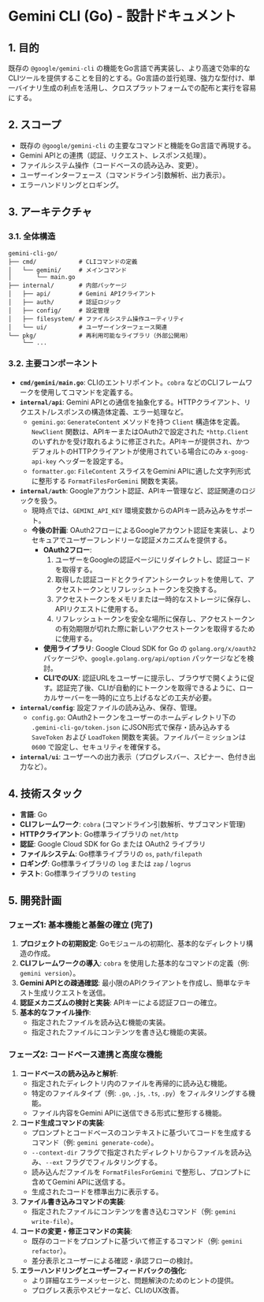 # Gemini CLI (Go) - 設計ドキュメント

## 1. 目的

既存の `@google/gemini-cli` の機能をGo言語で再実装し、より高速で効率的なCLIツールを提供することを目的とする。Go言語の並行処理、強力な型付け、単一バイナリ生成の利点を活用し、クロスプラットフォームでの配布と実行を容易にする。

## 2. スコープ

*   既存の `@google/gemini-cli` の主要なコマンドと機能をGo言語で再現する。
*   Gemini APIとの連携（認証、リクエスト、レスポンス処理）。
*   ファイルシステム操作（コードベースの読み込み、変更）。
*   ユーザーインターフェース（コマンドライン引数解析、出力表示）。
*   エラーハンドリングとロギング。

## 3. アーキテクチャ

### 3.1. 全体構造

```
gemini-cli-go/
├── cmd/            # CLIコマンドの定義
│   └── gemini/     # メインコマンド
│       └── main.go
├── internal/       # 内部パッケージ
│   ├── api/        # Gemini APIクライアント
│   ├── auth/       # 認証ロジック
│   ├── config/     # 設定管理
│   ├── filesystem/ # ファイルシステム操作ユーティリティ
│   └── ui/         # ユーザーインターフェース関連
└── pkg/            # 再利用可能なライブラリ（外部公開用）
    └── ...
```

### 3.2. 主要コンポーネント

*   **`cmd/gemini/main.go`**: CLIのエントリポイント。`cobra` などのCLIフレームワークを使用してコマンドを定義する。
*   **`internal/api`**: Gemini APIとの通信を抽象化する。HTTPクライアント、リクエスト/レスポンスの構造体定義、エラー処理など。
    *   `gemini.go`: `GenerateContent` メソッドを持つ `Client` 構造体を定義。`NewClient` 関数は、APIキーまたはOAuth2で設定された `*http.Client` のいずれかを受け取れるように修正された。APIキーが提供され、かつデフォルトのHTTPクライアントが使用されている場合にのみ `x-goog-api-key` ヘッダーを設定する。
    *   `formatter.go`: `FileContent` スライスをGemini APIに適した文字列形式に整形する `FormatFilesForGemini` 関数を実装。
*   **`internal/auth`**: Googleアカウント認証、APIキー管理など、認証関連のロジックを扱う。
    *   現時点では、`GEMINI_API_KEY` 環境変数からのAPIキー読み込みをサポート。
    *   **今後の計画**: OAuth2フローによるGoogleアカウント認証を実装し、よりセキュアでユーザーフレンドリーな認証メカニズムを提供する。
        *   **OAuth2フロー**:
            1.  ユーザーをGoogleの認証ページにリダイレクトし、認証コードを取得する。
            2.  取得した認証コードとクライアントシークレットを使用して、アクセストークンとリフレッシュトークンを交換する。
            3.  アクセストークンをメモリまたは一時的なストレージに保存し、APIリクエストに使用する。
            4.  リフレッシュトークンを安全な場所に保存し、アクセストークンの有効期限が切れた際に新しいアクセストークンを取得するために使用する。
        *   **使用ライブラリ**: Google Cloud SDK for Go の `golang.org/x/oauth2` パッケージや、`google.golang.org/api/option` パッケージなどを検討。
        *   **CLIでのUX**: 認証URLをユーザーに提示し、ブラウザで開くように促す。認証完了後、CLIが自動的にトークンを取得できるように、ローカルサーバーを一時的に立ち上げるなどの工夫が必要。
*   **`internal/config`**: 設定ファイルの読み込み、保存、管理。
    *   `config.go`: OAuth2トークンをユーザーのホームディレクトリ下の `.gemini-cli-go/token.json` にJSON形式で保存・読み込みする `SaveToken` および `LoadToken` 関数を実装。ファイルパーミッションは `0600` で設定し、セキュリティを確保する。
*   **`internal/ui`**: ユーザーへの出力表示（プログレスバー、スピナー、色付き出力など）。

## 4. 技術スタック

*   **言語**: Go
*   **CLIフレームワーク**: `cobra` (コマンドライン引数解析、サブコマンド管理)
*   **HTTPクライアント**: Go標準ライブラリの `net/http`
*   **認証**: Google Cloud SDK for Go または OAuth2 ライブラリ
*   **ファイルシステム**: Go標準ライブラリの `os`, `path/filepath`
*   **ロギング**: Go標準ライブラリの `log` または `zap` / `logrus`
*   **テスト**: Go標準ライブラリの `testing`

## 5. 開発計画

### フェーズ1: 基本機能と基盤の確立 (完了)

1.  **プロジェクトの初期設定**: Goモジュールの初期化、基本的なディレクトリ構造の作成。
2.  **CLIフレームワークの導入**: `cobra` を使用した基本的なコマンドの定義（例: `gemini version`）。
3.  **Gemini APIとの疎通確認**: 最小限のAPIクライアントを作成し、簡単なテキスト生成リクエストを送信。
4.  **認証メカニズムの検討と実装**: APIキーによる認証フローの確立。
5.  **基本的なファイル操作**:
    *   指定されたファイルを読み込む機能の実装。
    *   指定されたファイルにコンテンツを書き込む機能の実装。

### フェーズ2: コードベース連携と高度な機能

1.  **コードベースの読み込みと解析**:
    *   指定されたディレクトリ内のファイルを再帰的に読み込む機能。
    *   特定のファイルタイプ（例: `.go`, `.js`, `.ts`, `.py`）をフィルタリングする機能。
    *   ファイル内容をGemini APIに送信できる形式に整形する機能。
2.  **コード生成コマンドの実装**:
    *   プロンプトとコードベースのコンテキストに基づいてコードを生成するコマンド（例: `gemini generate-code`）。
    *   `--context-dir` フラグで指定されたディレクトリからファイルを読み込み、`--ext` フラグでフィルタリングする。
    *   読み込んだファイルを `FormatFilesForGemini` で整形し、プロンプトに含めてGemini APIに送信する。
    *   生成されたコードを標準出力に表示する。
2.  **ファイル書き込みコマンドの実装**:
    *   指定されたファイルにコンテンツを書き込むコマンド（例: `gemini write-file`）。
3.  **コードの変更・修正コマンドの実装**:
    *   既存のコードをプロンプトに基づいて修正するコマンド（例: `gemini refactor`）。
    *   差分表示とユーザーによる確認・承認フローの検討。
4.  **エラーハンドリングとユーザーフィードバックの強化**:
    *   より詳細なエラーメッセージと、問題解決のためのヒントの提供。
    *   プログレス表示やスピナーなど、CLIのUX改善。
